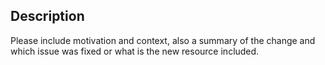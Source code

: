 ## Description

Please include motivation and context, also a summary of the change and which issue was fixed or what is the new resource included.
